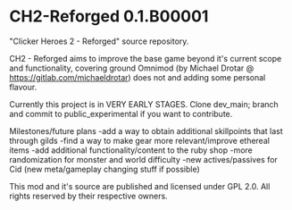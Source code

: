 # CH2-Reforged 0.1.B00001
"Clicker Heroes 2 - Reforged" source repository.

CH2 - Reforged aims to improve the base game beyond it's current scope and functionality, covering
ground Omnimod (by Michael Drotar @ https://gitlab.com/michaeldrotar) does not and adding some personal
flavour.

Currently this project is in VERY EARLY STAGES. Clone dev_main; branch and commit to public_experimental
if you want to contribute.

Milestones/future plans
-add a way to obtain additional skillpoints that last through gilds
-find a way to make gear more relevant/improve ethereal items
-add additional functionality/content to the ruby shop
-more randomization for monster and world difficulty
-new actives/passives for Cid (new meta/gameplay changing stuff if possible)

This mod and it's source are published and licensed under GPL 2.0. All rights reserved by their respective owners.